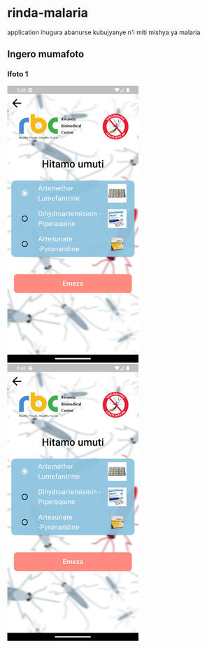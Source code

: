 # rinda-malaria
application ihugura abanurse kubujyanye n'i miti mishya ya malaria


## Ingero mumafoto

### Ifoto 1
<img src="./screenshots/page2.png" width="300" style="display: inline-block margin-right: 10px;"/>
<img src="./screenshots/page2.png" width="300" style="display: inline-block;"/>